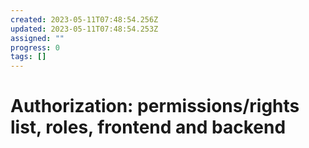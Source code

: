 ```yaml
---
created: 2023-05-11T07:48:54.256Z
updated: 2023-05-11T07:48:54.253Z
assigned: ""
progress: 0
tags: []
---
```


# Authorization: permissions/rights list, roles, frontend and backend
